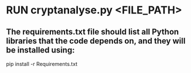 # RUN cryptanalyse.py <ngramme> <FILE_PATH>

## The requirements.txt file should list all Python libraries that the code depends on, and they will be installed using:
pip install -r Requirements.txt